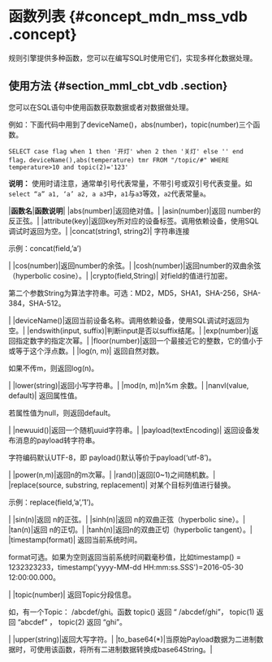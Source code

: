 # 函数列表 {#concept_mdn_mss_vdb .concept}

规则引擎提供多种函数，您可以在编写SQL时使用它们，实现多样化数据处理。

## 使用方法 {#section_mml_cbt_vdb .section}

您可以在SQL语句中使用函数获取数据或者对数据做处理。

例如：下面代码中用到了deviceName\(\)，abs\(number\)，topic\(number\)三个函数。

```
SELECT case flag when 1 then '开灯' when 2 then '关灯' else '' end flag，deviceName(),abs(temperature) tmr FROM "/topic/#" WHERE temperature>10 and topic(2)='123'
```

**说明：** 使用时请注意，通常单引号代表常量，不带引号或双引号代表变量。如`select “a” a1, ‘a’ a2, a a3`中，`a1`与`a3`等效，`a2`代表常量`a`。

|**函数名**|**函数说明**|
|abs\(number\)|返回绝对值。|
|asin\(number\)|返回 number的反正弦。|
|attribute\(key\)|返回key所对应的设备标签。调用依赖设备，使用SQL调试时返回为空。|
|concat\(string1, string2\)| 字符串连接

 示例：concat\(field,’a’\)

 |
|cos\(number\)|返回number的余弦。|
|cosh\(number\)|返回number的双曲余弦（hyperbolic cosine）。|
|crypto\(field,String\)| 对field的值进行加密。

 第二个参数String为算法字符串。可选：MD2，MD5，SHA1，SHA-256，SHA-384，SHA-512。

 |
|deviceName\(\)|返回当前设备名称。调用依赖设备，使用SQL调试时返回为空。|
|endswith\(input, suffix\)|判断input是否以suffix结尾。|
|exp\(number\)|返回指定数字的指定次幂。|
|floor\(number\)|返回一个最接近它的整数，它的值小于或等于这个浮点数。|
|log\(n, m\)| 返回自然对数。

 如果不传m，则返回log\(n\)。

 |
|lower\(string\)|返回小写字符串。|
|mod\(n, m\)|n%m 余数。|
|nanvl\(value, default\)| 返回属性值。

 若属性值为null，则返回default。

 |
|newuuid\(\)|返回一个随机uuid字符串。|
|payload\(textEncoding\)| 返回设备发布消息的payload转字符串。

 字符编码默认UTF-8，即 payload\(\)默认等价于payload\(‘utf-8’\)。

 |
|power\(n,m\)|返回n的m次幂。|
|rand\(\)|返回\[0~1\)之间随机数。|
|replace\(source, substring, replacement\)| 对某个目标列值进行替换。

 示例：replace\(field,’a’,’1’\)。

 |
|sin\(n\)|返回 n的正弦。|
|sinh\(n\)|返回 n的双曲正弦（hyperbolic sine）。|
|tan\(n\)|返回 n的正切。|
|tanh\(n\)|返回n的双曲正切（hyperbolic tangent）。|
|timestamp\(format\)| 返回当前系统时间。

 format可选。如果为空则返回当前系统时间戳毫秒值，比如timestamp\(\) = 1232323233，timestamp\('yyyy-MM-dd HH:mm:ss.SSS'\)=2016-05-30 12:00:00.000。

 |
|topic\(number\)| 返回Topic分段信息。

 如，有一个Topic： /abcdef/ghi。函数 topic\(\) 返回 “ /abcdef/ghi”， topic\(1\) 返回 “abcdef” ， topic\(2\) 返回 “ghi”。

 |
|upper\(string\)|返回大写字符。|
|to\_base64\(\*\)|当原始Payload数据为二进制数据时，可使用该函数，将所有二进制数据转换成base64String。|

